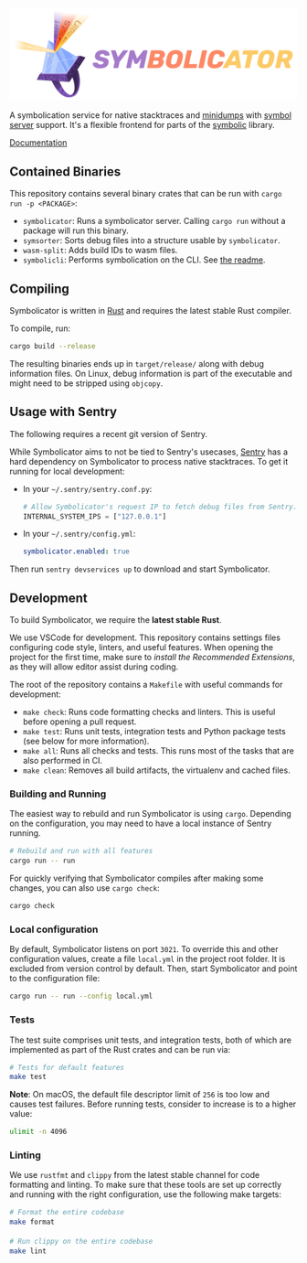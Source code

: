 <p align="center">
    <img src="artwork/logo.png" width="520">
    <br />
</p>

A symbolication service for native stacktraces and [minidumps] with [symbol
server] support. It's a flexible frontend for parts of the [symbolic] library.

[Documentation]

## Contained Binaries

This repository contains several binary crates that can be run with `cargo run -p <PACKAGE>`:

- `symbolicator`: Runs a symbolicator server. Calling `cargo run` without a package will run this binary.
- `symsorter`: Sorts debug files into a structure usable by `symbolicator`.
- `wasm-split`: Adds build IDs to wasm files.
- `symbolicli`: Performs symbolication on the CLI. See [the readme](./crates/symbolicli/README.md).

## Compiling

Symbolicator is written in [Rust] and requires the latest stable Rust
compiler.

To compile, run:

```sh
cargo build --release
```

The resulting binaries ends up in `target/release/` along with debug
information files. On Linux, debug information is part of the executable and
might need to be stripped using `objcopy`.

## Usage with Sentry

The following requires a recent git version of Sentry.

While Symbolicator aims to not be tied to Sentry's usecases, [Sentry] has a hard
dependency on Symbolicator to process native stacktraces. To get it running for
local development:

- In your `~/.sentry/sentry.conf.py`:

  ```python
  # Allow Symbolicator's request IP to fetch debug files from Sentry.
  INTERNAL_SYSTEM_IPS = ["127.0.0.1"]
  ```

- In your `~/.sentry/config.yml`:

  ```yaml
  symbolicator.enabled: true
  ```

Then run `sentry devservices up` to download and start Symbolicator.

## Development

To build Symbolicator, we require the **latest stable Rust**.

We use VSCode for development. This repository contains settings files
configuring code style, linters, and useful features. When opening the project
for the first time, make sure to _install the Recommended Extensions_, as they
will allow editor assist during coding.

The root of the repository contains a `Makefile` with useful commands for
development:

- `make check`: Runs code formatting checks and linters. This is useful before
  opening a pull request.
- `make test`: Runs unit tests, integration tests and Python package tests (see
  below for more information).
- `make all`: Runs all checks and tests. This runs most of the tasks that are
  also performed in CI.
- `make clean`: Removes all build artifacts, the virtualenv and cached files.

### Building and Running

The easiest way to rebuild and run Symbolicator is using `cargo`. Depending on
the configuration, you may need to have a local instance of Sentry running.

```bash
# Rebuild and run with all features
cargo run -- run
```

For quickly verifying that Symbolicator compiles after making some changes, you
can also use `cargo check`:

```bash
cargo check
```

### Local configuration

By default, Symbolicator listens on port `3021`. To override this and other
configuration values, create a file `local.yml` in the project root folder. It
is excluded from version control by default. Then, start Symbolicator and point
to the configuration file:

```bash
cargo run -- run --config local.yml
```

### Tests

The test suite comprises unit tests, and integration tests, both of which
are implemented as part of the Rust crates and can be run via:

```bash
# Tests for default features
make test
```

**Note**: On macOS, the default file descriptor limit of `256` is too low and
causes test failures. Before running tests, consider to increase is to a higher
value:

```bash
ulimit -n 4096
```

### Linting

We use `rustfmt` and `clippy` from the latest stable channel for code formatting
and linting. To make sure that these tools are set up correctly and running with
the right configuration, use the following make targets:

```bash
# Format the entire codebase
make format

# Run clippy on the entire codebase
make lint
```

[documentation]: https://getsentry.github.io/symbolicator/
[sentry]: https://github.com/getsentry/sentry
[minidumps]: https://docs.sentry.io/platforms/minidump/
[symbol server]: https://en.wikipedia.org/wiki/Microsoft_Symbol_Server
[symbolic]: https://github.com/getsentry/symbolic
[rust]: https://www.rust-lang.org/
